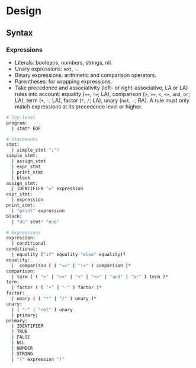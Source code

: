 # Design

## Syntax

### Expressions

* Literals: booleans, numbers, strings, nil.
* Unary expressions: `not`, `-`.
* Binary expressions: arithmetic and comparison operators.
* Parentheses: for wrapping expressions.
* Take precedence and associativity (left- or right-associative, LA or LA) rules into account: equality (`==`, `!=`; LA), comparison (`>`, `>=`, `<`, `<=`, `and`, `or`; LA), term (`+`, `-`; LA), factor (`*`, `/`; LA), unary (`not`, `-`; RA). A rule must only match expressions at its precedence level or higher.

```bash
# Top-level
program:
  | stmt* EOF

# Statements
stmt:
  | simple_stmt ";"?
simple_stmt:
  | assign_stmt
  | expr_stmt
  | print_stmt
  | block
assign_stmt:
  | IDENTIFIER "=" expression
expr_stmt:
  | expression
print_stmt:
  | "print" expression
block:
  | "do" stmt* "end"

# Expressions
expression:
  | conditional
conditional:
  | equality ("if" equality "else" equality)?
equality:
  |  comparison ( ( "==" | "!=" ) comparison )*
comparison:
  | term ( ( ">" | ">=" | "<" | "<=" | "and" | "or" ) term )*
term:
  | factor ( ( "+" | "-" ) factor )*
factor:
  | unary ( ( "*" | "/" ) unary )*
unary:
  | ( "-" | "not" ) unary
  | primary;
primary:
  | IDENTIFIER
  | TRUE
  | FALSE
  | NIL
  | NUMBER
  | STRING
  | "(" expression ")"
```

